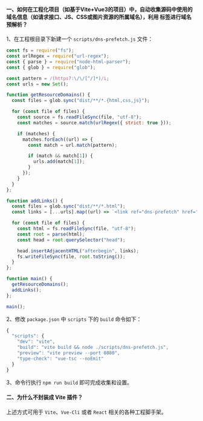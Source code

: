 #### 一、如何在工程化项目（如基于Vite+Vue3的项目）中，自动收集源码中使用的域名信息（如请求接口、JS、CSS或图片资源的所属域名），利用 <link ref="dns-prefetch" /> 标签进行域名预解析？

1、在工程根目录下新建一个 `scripts/dns-prefetch.js` 文件：

```javascript
const fs = require("fs");
const urlRegex = require("url-regex");
const { parse } = require("node-html-parser");
const { glob } = require("glob");

const pattern = /(https?:\/\/[^/]*)/i;
const urls = new Set();

function getResourceDomains() {
  const files = glob.sync("dist/**/*.{html,css,js}");

  for (const file of files) {
    const source = fs.readFileSync(file, "utf-8");
    const matches = source.match(urlRegex({ strict: true }));

    if (matches) {
      matches.forEach((url) => {
        const match = url.match(pattern);

        if (match && match[1]) {
          urls.add(match[1]);
        }
      });
    }
  }
};

function addLinks() {
  const files = glob.sync("dist/**/*.html");
  const links = [...urls].map((url) => `<link ref="dns-prefetch" href="${url}" />`).join("\n");

  for (const file of files) {
    const html = fs.readFileSync(file, "utf-8");
    const root = parse(html);
    const head = root.querySelector("head");

    head.insertAdjacentHTML("afterbegin", links);
    fs.writeFileSync(file, root.toString());
  }
};

function main() {
  getResourceDomains();
  addLinks();
};

main();
```

2、修改 `package.json` 中 `scripts` 下的 `build` 命令如下：

```javascript
{
  "scripts": {
    "dev": "vite",
    "build": "vite build && node ./scripts/dns-prefetch.js",
    "preview": "vite preview --port 8080",
    "type-check": "vue-tsc --noEmit"
  }
}
```

3、命令行执行 `npm run build` 即可完成收集和设置。

#### 二、为什么不封装成 Vite 插件？

上述方式可用于 `Vite`、`Vue-Cli` 或者 `React` 相关的各种工程脚手架。